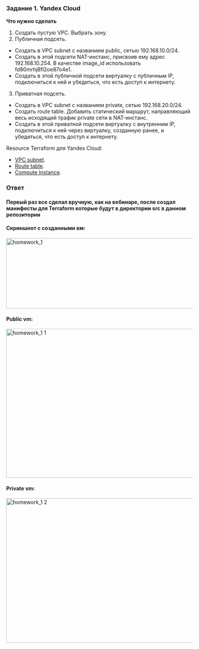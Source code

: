 ### Задание 1. Yandex Cloud 

**Что нужно сделать**

1. Создать пустую VPC. Выбрать зону.
2. Публичная подсеть.

 - Создать в VPC subnet с названием public, сетью 192.168.10.0/24.
 - Создать в этой подсети NAT-инстанс, присвоив ему адрес 192.168.10.254. В качестве image_id использовать fd80mrhj8fl2oe87o4e1.
 - Создать в этой публичной подсети виртуалку с публичным IP, подключиться к ней и убедиться, что есть доступ к интернету.
3. Приватная подсеть.
 - Создать в VPC subnet с названием private, сетью 192.168.20.0/24.
 - Создать route table. Добавить статический маршрут, направляющий весь исходящий трафик private сети в NAT-инстанс.
 - Создать в этой приватной подсети виртуалку с внутренним IP, подключиться к ней через виртуалку, созданную ранее, и убедиться, что есть доступ к интернету.

Resource Terraform для Yandex Cloud:

- [VPC subnet](https://registry.terraform.io/providers/yandex-cloud/yandex/latest/docs/resources/vpc_subnet).
- [Route table](https://registry.terraform.io/providers/yandex-cloud/yandex/latest/docs/resources/vpc_route_table).
- [Compute Instance](https://registry.terraform.io/providers/yandex-cloud/yandex/latest/docs/resources/compute_instance).


### **Ответ**


#### Первый раз все сделал вручную, как на вебинаре, после создал манифесты для Terraform которые будут в директории src в данном репозитории

#### Скриншнот с созданными вм:

<img width="1852" height="189" alt="homework_1" src="https://github.com/user-attachments/assets/5fa1e2ce-75c3-41ba-8ccc-7072e1ef0aaf" />


#### Public vm:

<img width="713" height="401" alt="homework_1 1" src="https://github.com/user-attachments/assets/2d03e88c-5b9b-4f9e-bfb4-933bf2fc32c6" />


#### Private vm:

<img width="757" height="389" alt="homework_1 2" src="https://github.com/user-attachments/assets/4e0564ea-6c22-4623-8f87-9ee8aebbbe3b" />
